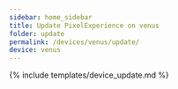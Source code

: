 ```yaml
---
sidebar: home_sidebar
title: Update PixelExperience on venus
folder: update
permalink: /devices/venus/update/
device: venus
---
```

{% include templates/device_update.md %}
